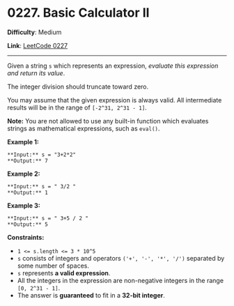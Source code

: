# 0227. Basic Calculator II

**Difficulty**: Medium

**Link**: [LeetCode 0227](https://leetcode.com/problems/basic-calculator-ii/)

---

Given a string `s` which represents an expression, *evaluate this expression and return its value*. 

The integer division should truncate toward zero.

You may assume that the given expression is always valid. All intermediate results will be in the range of `[-2^31, 2^31 - 1]`.

**Note:** You are not allowed to use any built-in function which evaluates strings as mathematical expressions, such as `eval()`.

**Example 1:**

    **Input:** s = "3+2*2"
    **Output:** 7

**Example 2:**

    **Input:** s = " 3/2 "
    **Output:** 1

**Example 3:**

    **Input:** s = " 3+5 / 2 "
    **Output:** 5

**Constraints:**

* `1 <= s.length <= 3 * 10^5`
* `s` consists of integers and operators `('+', '-', '*', '/')` separated by some number of spaces.
* `s` represents **a valid expression**.
* All the integers in the expression are non-negative integers in the range `[0, 2^31 - 1]`.
* The answer is **guaranteed** to fit in a **32-bit integer**.

